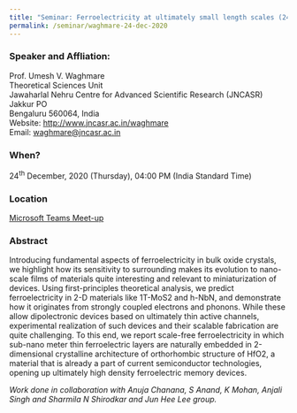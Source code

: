 ```yaml
---
title: "Seminar: Ferroelectricity at ultimately small length scales (24/12/20)"
permalink: /seminar/waghmare-24-dec-2020
---
```

### Speaker and Affliation:
Prof. Umesh V. Waghmare <br>
Theoretical Sciences Unit <br>
Jawaharlal Nehru Centre for Advanced Scientific Research (JNCASR) <br>
Jakkur PO <br>
Bengaluru 560064, India <br>
Website: <a href="http://www.jncasr.ac.in/waghmare" target="_blank">http://www.jncasr.ac.in/waghmare</a><br>
Email: <a href="mailto:waghmare@jncasr.ac.in">waghmare@jncasr.ac.in</a><br>

### When?
24<sup>th</sup> December, 2020 (Thursday), 04:00 PM (India Standard Time)

### Location
<a href="https://teams.microsoft.com/l/meetup-join/19%3ameeting_NmQ1YzhmY2ItNDE5OS00NzY3LWE4NjYtNTQ1NTJhMjdhN2Rm%40thread.v2/0?context=%7b%22Tid%22%3a%226f15cd97-f6a7-41e3-b2c5-ad4193976476%22%2c%22Oid%22%3a%2237cbbc90-5847-4c97-858e-f150a9d01371%22%7d" target="_blank">Microsoft Teams Meet-up</a>

### Abstract
Introducing fundamental aspects of ferroelectricity in bulk oxide crystals, we highlight how its sensitivity to surrounding makes its evolution to nano-scale films of materials quite interesting and relevant to miniaturization of devices. Using first-principles theoretical analysis, we predict ferroelectricity in 2-D materials like 1T-MoS2 and h-NbN, and demonstrate how it originates from strongly coupled electrons and phonons. While these allow dipolectronic devices based on ultimately thin active channels, experimental realization of such devices and their scalable fabrication are quite challenging. To this end, we report scale-free ferroelectricity in which sub-nano meter thin ferroelectric layers are naturally embedded in 2-dimensional crystalline architecture of orthorhombic structure of HfO2, a material that is already a part of current semiconductor technologies, opening up ultimately high density ferroelectric memory devices.<br>

<i>Work done in collaboration with Anuja Chanana, S Anand, K Mohan, Anjali Singh and Sharmila N Shirodkar and Jun Hee Lee group.</i> 

  
